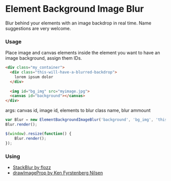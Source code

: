 # Element Background Image Blur
Blur behind your elements with an image backdrop in real time.
Name suggestions are very welcome.

### Usage
Place image and canvas elements inside the element
you want to have an image background, assign them IDs.
```html
<div class="my_container">
  <div class="this-will-have-a-blurred-backdrop">
    lorem ipsum dolor
  </div>
  
  <img id="bg_img" src="myimage.jpg">
  <canvas id="background"></canvas>
</div>
```

args: canvas id, image id, elements to blur class name, blur ammount
```javascript
var Blur = new ElementBackgroundImageBlur('background', 'bg_img', 'this-will-have-a-blurred-backdrop', 10);
Blur.render();

$(window).resize(function() {
	Blur.render();
});
```

### Using
* [StackBlur by flozz](https://github.com/flozz/StackBlur)
* [drawImageProp by Ken Fyrstenberg Nilsen](http://stackoverflow.com/a/21961894/3839159)
